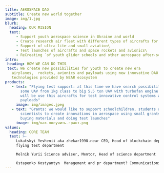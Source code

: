 ```yaml
---
title: AEROSPACE DAO
subtitle: Create new world together
image: img/1.jpg
blurb:
  heading: OUR MISION
  text: 
     - Support youth aerospace science in Ukraine and world
     - Create research air fleet with different types of aircrafts for flying tests of new innovation systems\
     - Support of ultra-lite and small aviation\
     - Test launches of aircrafts and space rockets and avionics\
     - ReCreating `of youth glider schools and other aerospace after-school activities\
intro:
 heading: HOW WE CAN DO THIS
 text: We create new possibilities for youth to create new era
   airplanes,  rockets, avionics and payloads using new innovative DAO
   technologies provided by NEAR ecosystem
products:
   - text: "Flying test support: at this time we have search possibilities to earn
       some UAV from 1kg class to big 5.5 ton UAV with turbofan engine end we
       will be use this aircrafts for test innovative control systems and
       payloads"
     image: img/images.jpeg
   - text: "Grants: we would like to support schoolchildren, students and young
       scientists to create innovations in aerospace using small grants for
       buying materials and doing test launches"
     image: img/как-получить-грант.png
values:
  heading: CORE TEAM
  text: >-
     Lukatskyi Yevhenii aka zhekar1998.near CEO, Head of blockchain department,
     flying test department  

     Melnik Yurii Science adviser, Mentor, Head of science department

     Ostapenko Kostyantyn  Management and pr department? Communications
---
```

